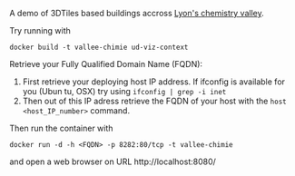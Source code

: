 A demo of 3DTiles based buildings accross [Lyon's chemistry valley](https://fr.wikipedia.org/wiki/Vall%C3%A9e_de_la_chimie).

Try running with
```
docker build -t vallee-chimie ud-viz-context
```

Retrieve your Fully Qualified Domain Name (FQDN):
 1. First retrieve your deploying host IP address. If ifconfig is
    available for you (Ubun tu, OSX) try using `ifconfig | grep -i inet`
 2. Then out of this IP adress retrieve the FQDN of your host with
    the `host <host_IP_number>` command.

Then run the container with
```
docker run -d -h <FQDN> -p 8282:80/tcp -t vallee-chimie
```
and open a web browser on URL http://localhost:8080/

